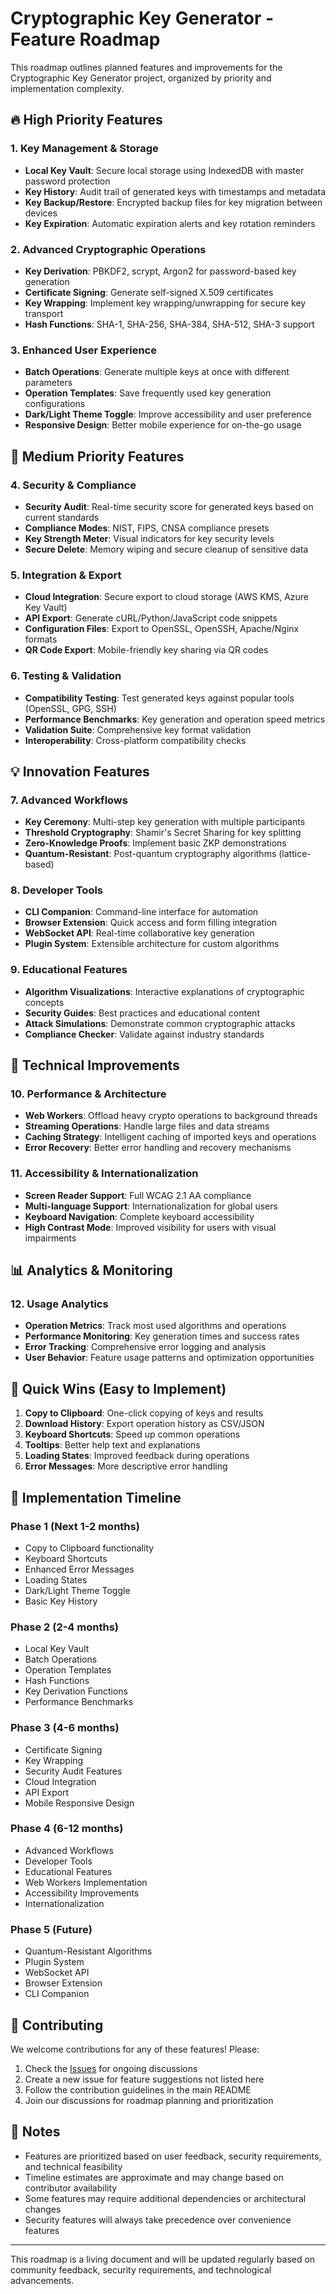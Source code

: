 # Cryptographic Key Generator - Feature Roadmap

This roadmap outlines planned features and improvements for the Cryptographic Key Generator project, organized by priority and implementation complexity.

## 🔥 High Priority Features

### 1. **Key Management & Storage**
- **Local Key Vault**: Secure local storage using IndexedDB with master password protection
- **Key History**: Audit trail of generated keys with timestamps and metadata
- **Key Backup/Restore**: Encrypted backup files for key migration between devices
- **Key Expiration**: Automatic expiration alerts and key rotation reminders

### 2. **Advanced Cryptographic Operations**
- **Key Derivation**: PBKDF2, scrypt, Argon2 for password-based key generation
- **Certificate Signing**: Generate self-signed X.509 certificates
- **Key Wrapping**: Implement key wrapping/unwrapping for secure key transport
- **Hash Functions**: SHA-1, SHA-256, SHA-384, SHA-512, SHA-3 support

### 3. **Enhanced User Experience**
- **Batch Operations**: Generate multiple keys at once with different parameters
- **Operation Templates**: Save frequently used key generation configurations
- **Dark/Light Theme Toggle**: Improve accessibility and user preference
- **Responsive Design**: Better mobile experience for on-the-go usage

## 🚀 Medium Priority Features

### 4. **Security & Compliance**
- **Security Audit**: Real-time security score for generated keys based on current standards
- **Compliance Modes**: NIST, FIPS, CNSA compliance presets
- **Key Strength Meter**: Visual indicators for key security levels
- **Secure Delete**: Memory wiping and secure cleanup of sensitive data

### 5. **Integration & Export**
- **Cloud Integration**: Secure export to cloud storage (AWS KMS, Azure Key Vault)
- **API Export**: Generate cURL/Python/JavaScript code snippets
- **Configuration Files**: Export to OpenSSL, OpenSSH, Apache/Nginx formats
- **QR Code Export**: Mobile-friendly key sharing via QR codes

### 6. **Testing & Validation**
- **Compatibility Testing**: Test generated keys against popular tools (OpenSSL, GPG, SSH)
- **Performance Benchmarks**: Key generation and operation speed metrics
- **Validation Suite**: Comprehensive key format validation
- **Interoperability**: Cross-platform compatibility checks

## 💡 Innovation Features

### 7. **Advanced Workflows**
- **Key Ceremony**: Multi-step key generation with multiple participants
- **Threshold Cryptography**: Shamir's Secret Sharing for key splitting
- **Zero-Knowledge Proofs**: Implement basic ZKP demonstrations
- **Quantum-Resistant**: Post-quantum cryptography algorithms (lattice-based)

### 8. **Developer Tools**
- **CLI Companion**: Command-line interface for automation
- **Browser Extension**: Quick access and form filling integration
- **WebSocket API**: Real-time collaborative key generation
- **Plugin System**: Extensible architecture for custom algorithms

### 9. **Educational Features**
- **Algorithm Visualizations**: Interactive explanations of cryptographic concepts
- **Security Guides**: Best practices and educational content
- **Attack Simulations**: Demonstrate common cryptographic attacks
- **Compliance Checker**: Validate against industry standards

## 🔧 Technical Improvements

### 10. **Performance & Architecture**
- **Web Workers**: Offload heavy crypto operations to background threads
- **Streaming Operations**: Handle large files and data streams
- **Caching Strategy**: Intelligent caching of imported keys and operations
- **Error Recovery**: Better error handling and recovery mechanisms

### 11. **Accessibility & Internationalization**
- **Screen Reader Support**: Full WCAG 2.1 AA compliance
- **Multi-language Support**: Internationalization for global users
- **Keyboard Navigation**: Complete keyboard accessibility
- **High Contrast Mode**: Improved visibility for users with visual impairments

## 📊 Analytics & Monitoring

### 12. **Usage Analytics**
- **Operation Metrics**: Track most used algorithms and operations
- **Performance Monitoring**: Key generation times and success rates
- **Error Tracking**: Comprehensive error logging and analysis
- **User Behavior**: Feature usage patterns and optimization opportunities

## 🎯 Quick Wins (Easy to Implement)

1. **Copy to Clipboard**: One-click copying of keys and results
2. **Download History**: Export operation history as CSV/JSON
3. **Keyboard Shortcuts**: Speed up common operations
4. **Tooltips**: Better help text and explanations
5. **Loading States**: Improved feedback during operations
6. **Error Messages**: More descriptive error handling

## 📅 Implementation Timeline

### Phase 1 (Next 1-2 months)
- Copy to Clipboard functionality
- Keyboard Shortcuts
- Enhanced Error Messages
- Loading States
- Dark/Light Theme Toggle
- Basic Key History

### Phase 2 (2-4 months)
- Local Key Vault
- Batch Operations
- Operation Templates
- Hash Functions
- Key Derivation Functions
- Performance Benchmarks

### Phase 3 (4-6 months)
- Certificate Signing
- Key Wrapping
- Security Audit Features
- Cloud Integration
- API Export
- Mobile Responsive Design

### Phase 4 (6-12 months)
- Advanced Workflows
- Developer Tools
- Educational Features
- Web Workers Implementation
- Accessibility Improvements
- Internationalization

### Phase 5 (Future)
- Quantum-Resistant Algorithms
- Plugin System
- WebSocket API
- Browser Extension
- CLI Companion

## 🤝 Contributing

We welcome contributions for any of these features! Please:

1. Check the [Issues](https://github.com/ZeroClue/cryptographic-key-generator/issues) for ongoing discussions
2. Create a new issue for feature suggestions not listed here
3. Follow the contribution guidelines in the main README
4. Join our discussions for roadmap planning and prioritization

## 📝 Notes

- Features are prioritized based on user feedback, security requirements, and technical feasibility
- Timeline estimates are approximate and may change based on contributor availability
- Some features may require additional dependencies or architectural changes
- Security features will always take precedence over convenience features

---

This roadmap is a living document and will be updated regularly based on community feedback, security requirements, and technological advancements.